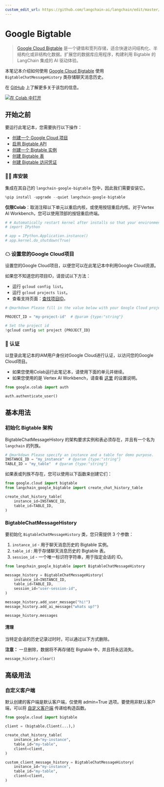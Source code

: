 ```yaml
---
custom_edit_url: https://github.com/langchain-ai/langchain/edit/master/docs/docs/integrations/memory/google_bigtable.ipynb
---
```

# Google Bigtable

> [Google Cloud Bigtable](https://cloud.google.com/bigtable) 是一个键值和宽列存储，适合快速访问结构化、半结构化或非结构化数据。扩展您的数据库应用程序，构建利用 Bigtable 的 LangChain 集成的 AI 驱动体验。

本笔记本介绍如何使用 [Google Cloud Bigtable](https://cloud.google.com/bigtable) 使用 `BigtableChatMessageHistory` 类存储聊天消息历史。

在 [GitHub](https://github.com/googleapis/langchain-google-bigtable-python/) 上了解更多关于该包的信息。

[![在 Colab 中打开](https://colab.research.google.com/assets/colab-badge.svg)](https://colab.research.google.com/github/googleapis/langchain-google-bigtable-python/blob/main/docs/chat_message_history.ipynb)


## 开始之前

要运行此笔记本，您需要执行以下操作：

* [创建一个 Google Cloud 项目](https://developers.google.com/workspace/guides/create-project)
* [启用 Bigtable API](https://console.cloud.google.com/flows/enableapi?apiid=bigtable.googleapis.com)
* [创建一个 Bigtable 实例](https://cloud.google.com/bigtable/docs/creating-instance)
* [创建 Bigtable 表](https://cloud.google.com/bigtable/docs/managing-tables)
* [创建 Bigtable 访问凭证](https://developers.google.com/workspace/guides/create-credentials)

### 🦜🔗 库安装

集成在其自己的 `langchain-google-bigtable` 包中，因此我们需要安装它。


```python
%pip install -upgrade --quiet langchain-google-bigtable
```

**仅限Colab**：取消注释以下单元以重启内核，或使用按钮重启内核。对于Vertex AI Workbench，您可以使用顶部的按钮重启终端。


```python
# # Automatically restart kernel after installs so that your environment can access the new packages
# import IPython

# app = IPython.Application.instance()
# app.kernel.do_shutdown(True)
```

### ☁ 设置您的Google Cloud项目
设置您的Google Cloud项目，以便您可以在此笔记本中利用Google Cloud资源。

如果您不知道您的项目ID，请尝试以下方法：

* 运行 `gcloud config list`。
* 运行 `gcloud projects list`。
* 查看支持页面：[查找项目ID](https://support.google.com/googleapi/answer/7014113)。


```python
# @markdown Please fill in the value below with your Google Cloud project ID and then run the cell.

PROJECT_ID = "my-project-id"  # @param {type:"string"}

# Set the project id
!gcloud config set project {PROJECT_ID}
```

### 🔐 认证

以登录此笔记本的IAM用户身份对Google Cloud进行认证，以访问您的Google Cloud项目。

- 如果您使用Colab运行此笔记本，请使用下面的单元并继续。
- 如果您使用的是 Vertex AI Workbench，请查看 [这里](https://github.com/GoogleCloudPlatform/generative-ai/tree/main/setup-env) 的设置说明。


```python
from google.colab import auth

auth.authenticate_user()
```

## 基本用法

### 初始化 Bigtable 架构

BigtableChatMessageHistory 的架构要求实例和表必须存在，并且有一个名为 `langchain` 的列族。


```python
# @markdown Please specify an instance and a table for demo purpose.
INSTANCE_ID = "my_instance"  # @param {type:"string"}
TABLE_ID = "my_table"  # @param {type:"string"}
```

如果表或列族不存在，您可以使用以下函数来创建它们：


```python
from google.cloud import bigtable
from langchain_google_bigtable import create_chat_history_table

create_chat_history_table(
    instance_id=INSTANCE_ID,
    table_id=TABLE_ID,
)
```

### BigtableChatMessageHistory

要初始化 `BigtableChatMessageHistory` 类，您只需提供 3 个参数：

1. `instance_id` - 用于聊天消息历史的 Bigtable 实例。
1. `table_id` : 用于存储聊天消息历史的 Bigtable 表。
1. `session_id` - 一个唯一标识符字符串，用于指定会话的 ID。


```python
from langchain_google_bigtable import BigtableChatMessageHistory

message_history = BigtableChatMessageHistory(
    instance_id=INSTANCE_ID,
    table_id=TABLE_ID,
    session_id="user-session-id",
)

message_history.add_user_message("hi!")
message_history.add_ai_message("whats up?")
```


```python
message_history.messages
```

#### 清理

当特定会话的历史记录过时时，可以通过以下方式删除。

**注意：** 一旦删除，数据将不再存储在 Bigtable 中，并且将永远消失。


```python
message_history.clear()
```

## 高级用法

### 自定义客户端
默认创建的客户端是默认客户端，仅使用 admin=True 选项。要使用非默认客户端，可以将 [自定义客户端](https://cloud.google.com/python/docs/reference/bigtable/latest/client#class-googlecloudbigtableclientclientprojectnone-credentialsnone-readonlyfalse-adminfalse-clientinfonone-clientoptionsnone-adminclientoptionsnone-channelnone) 传递给构造函数。


```python
from google.cloud import bigtable

client = (bigtable.Client(...),)

create_chat_history_table(
    instance_id="my-instance",
    table_id="my-table",
    client=client,
)

custom_client_message_history = BigtableChatMessageHistory(
    instance_id="my-instance",
    table_id="my-table",
    client=client,
)
```
